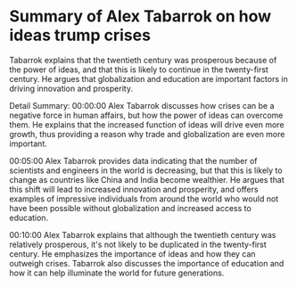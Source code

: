 # Summary of Alex Tabarrok on how ideas trump crises

Tabarrok explains that the twentieth century was prosperous because of the power of ideas, and that this is likely to continue in the twenty-first century. He argues that globalization and education are important factors in driving innovation and prosperity.

Detail Summary: 
00:00:00
Alex Tabarrok discusses how crises can be a negative force in human affairs, but how the power of ideas can overcome them. He explains that the increased function of ideas will drive even more growth, thus providing a reason why trade and globalization are even more important.

00:05:00
Alex Tabarrok provides data indicating that the number of scientists and engineers in the world is decreasing, but that this is likely to change as countries like China and India become wealthier. He argues that this shift will lead to increased innovation and prosperity, and offers examples of impressive individuals from around the world who would not have been possible without globalization and increased access to education.

00:10:00
Alex Tabarrok explains that although the twentieth century was relatively prosperous, it's not likely to be duplicated in the twenty-first century. He emphasizes the importance of ideas and how they can outweigh crises. Tabarrok also discusses the importance of education and how it can help illuminate the world for future generations.

